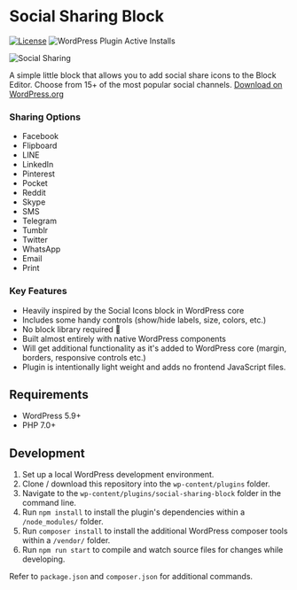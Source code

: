 # Social Sharing Block

[![License](https://img.shields.io/badge/license-GPL--2.0%2B-blue.svg)](https://github.com/ndiego/social-share-block/blob/master/LICENSE.txt) ![WordPress Plugin Active Installs](https://img.shields.io/wordpress/plugin/installs/social-sharing-block?color=%23007cba&label=Active%20Installs&logo=wordpress&style=flat-square)

![Social Sharing](https://github.com/ndiego/social-sharing-block/blob/main/.wordpress-org/banner-1544x500.png)

A simple little block that allows you to add social share icons to the Block Editor. Choose from 15+ of the most popular social channels. [Download on WordPress.org](https://wordpress.org/plugins/social-sharing-block/)

### Sharing Options

- Facebook
- Flipboard
- LINE
- LinkedIn
- Pinterest
- Pocket
- Reddit
- Skype
- SMS
- Telegram
- Tumblr
- Twitter
- WhatsApp
- Email
- Print

### Key Features

- Heavily inspired by the Social Icons block in WordPress core
- Includes some handy controls (show/hide labels, size, colors, etc.)
- No block library required 🎉
- Built almost entirely with native WordPress components
- Will get additional functionality as it's added to WordPress core (margin, borders, responsive controls etc.)
- Plugin is intentionally light weight and adds no frontend JavaScript files.

## Requirements

- WordPress 5.9+
- PHP 7.0+

## Development

1. Set up a local WordPress development environment.
2. Clone / download this repository into the `wp-content/plugins` folder.
3. Navigate to the `wp-content/plugins/social-sharing-block` folder in the command line.
4. Run `npm install` to install the plugin's dependencies within a `/node_modules/` folder.
5. Run `composer install` to install the additional WordPress composer tools within a `/vendor/` folder.
6. Run `npm run start` to compile and watch source files for changes while developing.

Refer to `package.json` and `composer.json` for additional commands.
